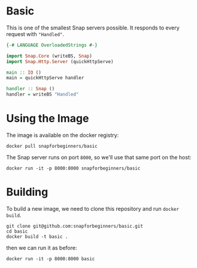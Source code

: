 # Basic

This is one of the smallest Snap servers possible. It responds to
every request with `"Handled"`.

```haskell
{-# LANGUAGE OverloadedStrings #-}

import Snap.Core (writeBS, Snap)
import Snap.Http.Server (quickHttpServe)

main :: IO ()
main = quickHttpServe handler

handler :: Snap ()
handler = writeBS "Handled"
```

# Using the Image

The image is available on the docker registry:

```
docker pull snapforbeginners/basic
```

The Snap server runs on port `8000`, so we'll use that same port on
the host:
```
docker run -it -p 8000:8000 snapforbeginners/basic
```

# Building

To build a new image, we need to clone this repository and run `docker
build`.

```
git clone git@github.com:snapforbeginners/basic.git
cd basic
docker build -t basic .
```

then we can run it as before:

```
docker run -it -p 8000:8000 basic
```
